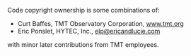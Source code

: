 
Code copyright ownership is some combinations of:

* Curt Baffes, TMT Observatory Corporation, www.tmt.org
* Eric Ponslet, HYTEC, Inc., elp@ericandlucie.com

with minor later contributions from TMT employees.

